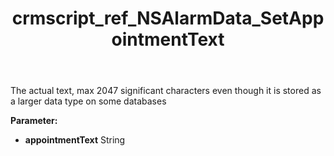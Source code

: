 ﻿---
title: crmscript_ref_NSAlarmData_SetAppointmentText
description: NSAlarmData.SetAppointmentText(String appointmentText)
intellisense: NSAlarmData.SetAppointmentText
keywords: NSAlarmData, GetAppointmentText
so.topic: reference
---

The actual text, max 2047 significant characters even though it is stored as a larger data type on some databases

**Parameter:** 
 - **appointmentText** String

